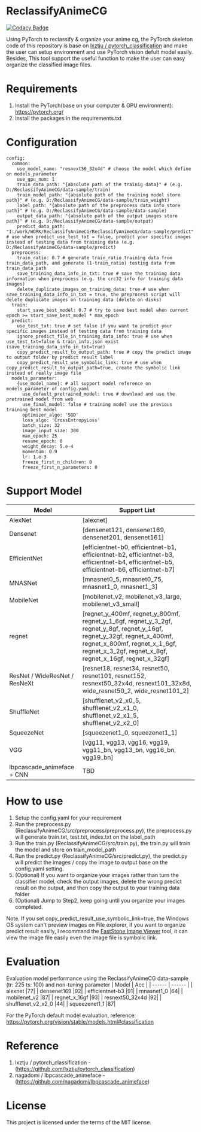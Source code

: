 # ReclassifyAnimeCG

[![Codacy Badge](https://api.codacy.com/project/badge/Grade/e1c5c6bc5a7e4299b6e36db92aea9206)](https://app.codacy.com/gh/zmcx16/ReclassifyAnimeCG?utm_source=github.com&utm_medium=referral&utm_content=zmcx16/ReclassifyAnimeCG&utm_campaign=Badge_Grade_Settings)

Using PyTorch to reclassify & organize your anime cg, the PyTorch skeleton code of this repository is base on [lxztju / pytorch_classification](https://github.com/lxztju/pytorch_classification) and make the user can setup environment and use PyTorch vision defult model easily.
Besides, This tool support the useful function to make the user can easy organize the classified image files.

# Requirements
1. Install the PyTorch(base on your computer & GPU environment): https://pytorch.org/
2. Install the packages in the requirements.txt

# Configuration

```
config:
  common:
    use_model_name: "resnext50_32x4d" # choose the model which define on models_parameter
    use_gpu_num: 1
    train_data_path: "{absolute path of the trainig data}" # (e.g. D:/ReclassifyAnimeCG/data-sample/train)
    train_model_path: "{absolute path of the training model store path}" # (e.g. D:/ReclassifyAnimeCG/data-sample/train_weight)
    label_path: "{absolute path of the preprocess data info store path}" # (e.g. D:/ReclassifyAnimeCG/data-sample/data-sample)
    output_data_path: "{absolute path of the output images store path}" # (e.g. D:/ReclassifyAnimeCG/data-sample/output)
    predict_data_path: "I:/work/WORK/ReclassifyAnimeCG/ReclassifyAnimeCG/data-sample/predict" # use when predict_use_test_txt = false, predict your specific images instead of testing data from training data (e.g. D:/ReclassifyAnimeCG/data-sample/predict)
  preprocess:
    train_ratio: 0.7 # generate train_ratio training data from train_data_path, and generate (1-train_ratio) testing data from train_data_path
    save_training_data_info_in_txt: true # save the training data information when preprocess (e.g. the crc32 info for training data images) 
    delete_duplicate_images_on_training_data: true # use when save_training_data_info_in_txt = true, the preprocess script will delete duplicate images on training data (delete on disks)
  train:
    start_save_best_model: 0.7 # try to save best model when current epoch >= start_save_best_model * max_epoch
  predict:
    use_test_txt: true # set false if you want to predict your specific images instead of testing data from training data
    ignore_predict_file_in_training_data_info: true # use when use_test_txt=false & train_info.json exist (save_training_data_info_in_txt=true)
    copy_predict_result_to_output_path: true # copy the predict image to output folder by predict result label
    copy_predict_result_use_symbolic_link: true # use when copy_predict_result_to_output_path=true, create the symbolic link instead of really image file
  models_parameter:
    {use_model_name}: # all support model reference on models_parameter of config.yaml
      use_default_pretrained_model: true # download and use the pretrained model from web
      use_final_model: false # training model use the previous training best model
      optimizer_algo: 'SGD'
      loss_algo: 'CrossEntropyLoss'
      batch_size: 32
      image_input_size: 300
      max_epoch: 25
      resume_epoch: 0
      weight_decay: 5.e-4
      momentum: 0.9
      lr: 1.e-3
      freeze_first_n_children: 0
      freeze_first_n_parameters: 0
```
# Support Model
| Model | Support List |
| ------ | ------ |
| AlexNet |[alexnet]|
| Densenet |[densenet121, densenet169, densenet201, densenet161]|
| EfficientNet |[efficientnet-b0, efficientnet-b1, efficientnet-b2, efficientnet-b3, efficientnet-b4, efficientnet-b5, efficientnet-b6, efficientnet-b7]|
| MNASNet |[mnasnet0_5, mnasnet0_75, mnasnet1_0, mnasnet1_3]|
| MobileNet |[mobilenet_v2, mobilenet_v3_large, mobilenet_v3_small]|
| regnet |[regnet_y_400mf, regnet_y_800mf, regnet_y_1_6gf, regnet_y_3_2gf, regnet_y_8gf, regnet_y_16gf, regnet_y_32gf, regnet_x_400mf, regnet_x_800mf, regnet_x_1_6gf, regnet_x_3_2gf, regnet_x_8gf, regnet_x_16gf, regnet_x_32gf]|
| ResNet / WideResNet / ResNeXt |[resnet18, resnet34, resnet50, resnet101, resnet152, resnext50_32x4d, resnext101_32x8d, wide_resnet50_2, wide_resnet101_2]|
| ShuffleNet |[shufflenet_v2_x0_5, shufflenet_v2_x1_0, shufflenet_v2_x1_5, shufflenet_v2_x2_0]|
| SqueezeNet |[squeezenet1_0, squeezenet1_1]|
| VGG |[vgg11, vgg13, vgg16, vgg19, vgg11_bn, vgg13_bn, vgg16_bn, vgg19_bn]|
| lbpcascade_animeface + CNN |TBD|

# How to use
1. Setup the config.yaml for your requirement
2. Run the preprocess.py (ReclassifyAnimeCG/src/preprocess/preprocess.py), the preprocess.py will generate train.txt, test.txt, index.txt on the label_path
3. Run the train.py (ReclassifyAnimeCG/src/train.py), the train.py will train the model and store on train_model_path
4. Run the predict.py (ReclassifyAnimeCG/src/predict.py), the predict.py will predict the images / copy the image to output base on the config.yaml setting.
5. (Optional) If you want to organize your images rather than turn the classifier model, check the output images, delete the wrong predict result on the output, and then copy the output to your training data folder
6. (Optional) Jump to Step2, keep going until you organize your images completed.

Note. If you set copy_predict_result_use_symbolic_link=true, the Windows OS system can't preview images on File explorer, if you want to organize predict result easily, I recommand the [FastStone Image Viewer](https://www.faststone.org/FSViewerDetail.htm) tool, it can view the image file easily even the image file is symbolic link.

# Evaluation 
Evaluation model performance using the ReclassifyAnimeCG data-sample (tr: 225 ts: 100) and non-tuning parameter
| Model | Acc |
| ------ | ------ |
| alexnet |77|
| densenet169 |92|
| efficientnet-b3 |91|
| mnasnet1_0 |64|
| mobilenet_v2 |87|
| regnet_x_16gf |93|
| resnext50_32x4d |92|
| shufflenet_v2_x2_0 |44|
| squeezenet1_1 |87|

For the PyTorch default model evaluation, reference: 
https://pytorch.org/vision/stable/models.html#classification

# Reference
1. lxztju / pytorch_classification - (https://github.com/lxztju/pytorch_classification)
2. nagadomi / lbpcascade_animeface - (https://github.com/nagadomi/lbpcascade_animeface)


# License
This project is licensed under the terms of the MIT license.

